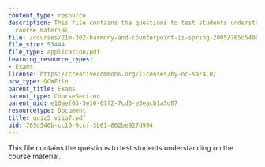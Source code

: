 ```yaml
---
content_type: resource
description: This file contains the questions to test students understanding on the
  course material.
file: /courses/21m-302-harmony-and-counterpoint-ii-spring-2005/765d540bcc109ccf3b61862be927d994_quiz5_viio7.pdf
file_size: 53444
file_type: application/pdf
learning_resource_types:
- Exams
license: https://creativecommons.org/licenses/by-nc-sa/4.0/
ocw_type: OCWFile
parent_title: Exams
parent_type: CourseSection
parent_uid: e16aef63-5e10-01f2-7cd5-e3eacb1a5d07
resourcetype: Document
title: quiz5_viio7.pdf
uid: 765d540b-cc10-9ccf-3b61-862be927d994
---
```

This file contains the questions to test students understanding on the course material.